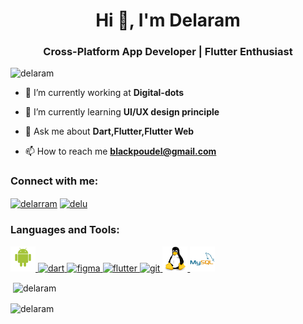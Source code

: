 <h1 align="center">Hi 👋, I'm Delaram</h1>
<h3 align="center">Cross-Platform App Developer | Flutter Enthusiast</h3>

<p align="left"> <img src="https://komarev.com/ghpvc/?username=delaram&label=Profile%20views&color=0e75b6&style=flat" alt="delaram" /> </p>

- 🔭 I’m currently working at **Digital-dots**

- 🌱 I’m currently learning **UI/UX design principle**

- 💬 Ask me about **Dart,Flutter,Flutter Web**

- 📫 How to reach me **blackpoudel@gmail.com**

<h3 align="left">Connect with me:</h3>
<p align="left">
<a href="https://linkedin.com/in/delarram" target="blank"><img align="center" src="https://raw.githubusercontent.com/rahuldkjain/github-profile-readme-generator/master/src/images/icons/Social/linked-in-alt.svg" alt="delarram" height="30" width="40" /></a>
<a href="https://instagram.com/delu" target="blank"><img align="center" src="https://raw.githubusercontent.com/rahuldkjain/github-profile-readme-generator/master/src/images/icons/Social/instagram.svg" alt="delu" height="30" width="40" /></a>
</p>

<h3 align="left">Languages and Tools:</h3>
<p align="left"> <a href="https://developer.android.com" target="_blank" rel="noreferrer"> <img src="https://raw.githubusercontent.com/devicons/devicon/master/icons/android/android-original-wordmark.svg" alt="android" width="40" height="40"/> </a> <a href="https://dart.dev" target="_blank" rel="noreferrer"> <img src="https://www.vectorlogo.zone/logos/dartlang/dartlang-icon.svg" alt="dart" width="40" height="40"/> </a> <a href="https://www.figma.com/" target="_blank" rel="noreferrer"> <img src="https://www.vectorlogo.zone/logos/figma/figma-icon.svg" alt="figma" width="40" height="40"/> </a> <a href="https://flutter.dev" target="_blank" rel="noreferrer"> <img src="https://www.vectorlogo.zone/logos/flutterio/flutterio-icon.svg" alt="flutter" width="40" height="40"/> </a> <a href="https://git-scm.com/" target="_blank" rel="noreferrer"> <img src="https://www.vectorlogo.zone/logos/git-scm/git-scm-icon.svg" alt="git" width="40" height="40"/> </a> <a href="https://www.linux.org/" target="_blank" rel="noreferrer"> <img src="https://raw.githubusercontent.com/devicons/devicon/master/icons/linux/linux-original.svg" alt="linux" width="40" height="40"/> </a> <a href="https://www.mysql.com/" target="_blank" rel="noreferrer"> <img src="https://raw.githubusercontent.com/devicons/devicon/master/icons/mysql/mysql-original-wordmark.svg" alt="mysql" width="40" height="40"/> </a> </p>

<p>&nbsp;<img align="center" src="https://github-readme-stats.vercel.app/api?username=delaram&show_icons=true&locale=en" alt="delaram" /></p>

<p><img align="center" src="https://github-readme-streak-stats.herokuapp.com/?user=delaram&" alt="delaram" /></p>
